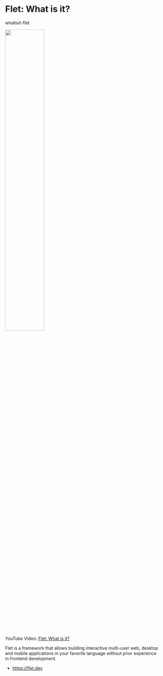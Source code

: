 # Flet: What is it?
whatisit-flet

<img src="https://github.com/flet-dev/flet/media/logo/flet-logo.svg" width="50%"/>

YouTube Video: [Flet: What is it?](https://www.youtube.com/watch?v=9r13xXMVo4s)

Flet is a framework that allows building interactive multi-user web, desktop and mobile applications in your favorite language without prior experience in frontend development.
- https://flet.dev 
